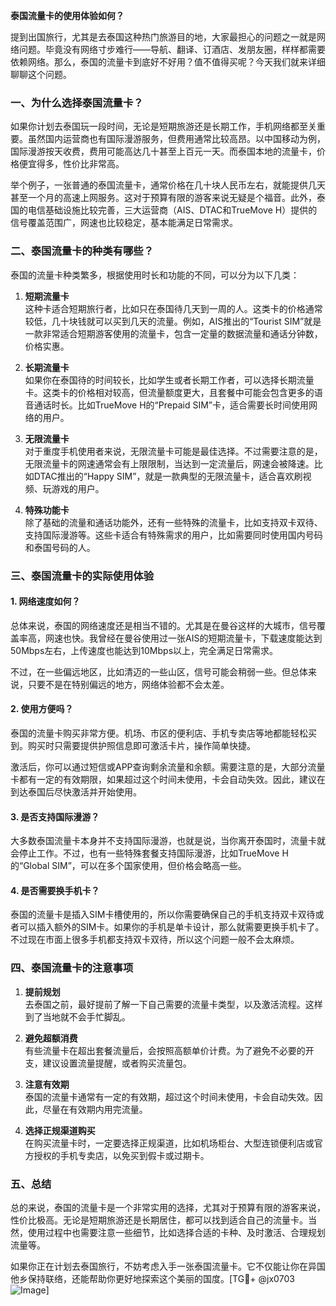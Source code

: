 **泰国流量卡的使用体验如何？**

提到出国旅行，尤其是去泰国这种热门旅游目的地，大家最担心的问题之一就是网络问题。毕竟没有网络寸步难行——导航、翻译、订酒店、发朋友圈，样样都需要依赖网络。那么，泰国的流量卡到底好不好用？值不值得买呢？今天我们就来详细聊聊这个问题。

### 一、为什么选择泰国流量卡？

如果你计划去泰国玩一段时间，无论是短期旅游还是长期工作，手机网络都至关重要。虽然国内运营商也有国际漫游服务，但费用通常比较高昂。以中国移动为例，国际漫游按天收费，费用可能高达几十甚至上百元一天。而泰国本地的流量卡，价格便宜得多，性价比非常高。

举个例子，一张普通的泰国流量卡，通常价格在几十块人民币左右，就能提供几天甚至一个月的高速上网服务。这对于预算有限的游客来说无疑是个福音。此外，泰国的电信基础设施比较完善，三大运营商（AIS、DTAC和TrueMove H）提供的信号覆盖范围广，网速也比较稳定，基本能满足日常需求。

### 二、泰国流量卡的种类有哪些？

泰国的流量卡种类繁多，根据使用时长和功能的不同，可以分为以下几类：

1. **短期流量卡**  
   这种卡适合短期旅行者，比如只在泰国待几天到一周的人。这类卡的价格通常较低，几十块钱就可以买到几天的流量。例如，AIS推出的“Tourist SIM”就是一款非常适合短期游客使用的流量卡，包含一定量的数据流量和通话分钟数，价格实惠。

2. **长期流量卡**  
   如果你在泰国待的时间较长，比如学生或者长期工作者，可以选择长期流量卡。这类卡的价格相对较高，但流量额度更大，且套餐中可能会包含更多的语音通话时长。比如TrueMove H的“Prepaid SIM”卡，适合需要长时间使用网络的用户。

3. **无限流量卡**  
   对于重度手机使用者来说，无限流量卡可能是最佳选择。不过需要注意的是，无限流量卡的网速通常会有上限限制，当达到一定流量后，网速会被降速。比如DTAC推出的“Happy SIM”，就是一款典型的无限流量卡，适合喜欢刷视频、玩游戏的用户。

4. **特殊功能卡**  
   除了基础的流量和通话功能外，还有一些特殊的流量卡，比如支持双卡双待、支持国际漫游等。这些卡适合有特殊需求的用户，比如需要同时使用国内号码和泰国号码的人。

### 三、泰国流量卡的实际使用体验

#### 1. 网络速度如何？
总体来说，泰国的网络速度还是相当不错的。尤其是在曼谷这样的大城市，信号覆盖率高，网速也快。我曾经在曼谷使用过一张AIS的短期流量卡，下载速度能达到50Mbps左右，上传速度也能达到10Mbps以上，完全满足日常需求。

不过，在一些偏远地区，比如清迈的一些山区，信号可能会稍弱一些。但总体来说，只要不是在特别偏远的地方，网络体验都不会太差。

#### 2. 使用方便吗？
泰国的流量卡购买非常方便。机场、市区的便利店、手机专卖店等地都能轻松买到。购买时只需要提供护照信息即可激活卡片，操作简单快捷。

激活后，你可以通过短信或APP查询剩余流量和余额。需要注意的是，大部分流量卡都有一定的有效期限，如果超过这个时间未使用，卡会自动失效。因此，建议在到达泰国后尽快激活并开始使用。

#### 3. 是否支持国际漫游？
大多数泰国流量卡本身并不支持国际漫游，也就是说，当你离开泰国时，流量卡就会停止工作。不过，也有一些特殊套餐支持国际漫游，比如TrueMove H的“Global SIM”，可以在多个国家使用，但价格会略高一些。

#### 4. 是否需要换手机卡？
泰国的流量卡是插入SIM卡槽使用的，所以你需要确保自己的手机支持双卡双待或者可以插入额外的SIM卡。如果你的手机是单卡设计，那么就需要更换手机卡了。不过现在市面上很多手机都支持双卡双待，所以这个问题一般不会太麻烦。

### 四、泰国流量卡的注意事项

1. **提前规划**  
   去泰国之前，最好提前了解一下自己需要的流量卡类型，以及激活流程。这样到了当地就不会手忙脚乱。

2. **避免超额消费**  
   有些流量卡在超出套餐流量后，会按照高额单价计费。为了避免不必要的开支，建议设置流量提醒，或者购买流量包。

3. **注意有效期**  
   泰国的流量卡通常有一定的有效期，超过这个时间未使用，卡会自动失效。因此，尽量在有效期内用完流量。

4. **选择正规渠道购买**  
   在购买流量卡时，一定要选择正规渠道，比如机场柜台、大型连锁便利店或官方授权的手机专卖店，以免买到假卡或过期卡。

### 五、总结

总的来说，泰国的流量卡是一个非常实用的选择，尤其对于预算有限的游客来说，性价比极高。无论是短期旅游还是长期居住，都可以找到适合自己的流量卡。当然，使用过程中也需要注意一些细节，比如选择合适的卡种、及时激活、合理规划流量等。

如果你正在计划去泰国旅行，不妨考虑入手一张泰国流量卡。它不仅能让你在异国他乡保持联络，还能帮助你更好地探索这个美丽的国度。[TG💪+ @jx0703 ![Image](https://github.com/user-attachments/assets/dbca1d08-cadb-493c-b0ec-ad6f7a83f270)]